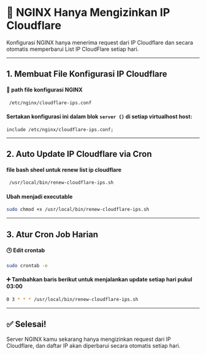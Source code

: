 
# 🔐 NGINX  Hanya Mengizinkan IP Cloudflare

Konfigurasi NGINX  hanya menerima request dari IP Cloudflare dan secara otomatis memperbarui List IP CloudFlare setiap hari.

---

## 1. Membuat File Konfigurasi IP Cloudflare

#### 📄 path file konfigurasi NGINX

```bash
 /etc/nginx/cloudflare-ips.conf
```



####  Sertakan konfigurasi ini dalam blok `server {}` di setiap virtualhost host:

```nginx
include /etc/nginx/cloudflare-ips.conf;
```

---

## 2. Auto Update IP Cloudflare via Cron

####  file bash sheel untuk renew list ip cloudflare

```bash
 /usr/local/bin/renew-cloudflare-ips.sh
```


####  Ubah menjadi executable

```bash
sudo chmod +x /usr/local/bin/renew-cloudflare-ips.sh
```

---

## 3. Atur Cron Job Harian

#### 🕒 Edit crontab

```bash
sudo crontab -e
```

#### ➕ Tambahkan baris berikut untuk menjalankan update setiap hari pukul 03:00

```bash
0 3 * * * /usr/local/bin/renew-cloudflare-ips.sh
```

---

## ✅ Selesai!

Server NGINX kamu sekarang hanya mengizinkan request dari IP Cloudflare, dan daftar IP akan diperbarui secara otomatis setiap hari.
